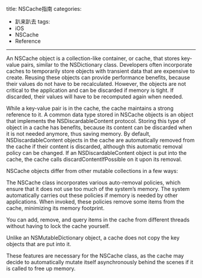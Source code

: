 title: NSCache指南
categories:
- 趴来趴去
tags:
- iOS
- NSCache
- Reference
---

An NSCache object is a collection-like container, or cache, that stores key-value pairs, similar to the NSDictionary class. Developers often incorporate caches to temporarily store objects with transient data that are expensive to create. Reusing these objects can provide performance benefits, because their values do not have to be recalculated. However, the objects are not critical to the application and can be discarded if memory is tight. If discarded, their values will have to be recomputed again when needed.

While a key-value pair is in the cache, the cache maintains a strong reference to it. A common data type stored in NSCache objects is an object that implements the NSDiscardableContent protocol. Storing this type of object in a cache has benefits, because its content can be discarded when it is not needed anymore, thus saving memory. By default, NSDiscardableContent objects in the cache are automatically removed from the cache if their content is discarded, although this automatic removal policy can be changed. If an NSDiscardableContent object is put into the cache, the cache calls discardContentIfPossible on it upon its removal.

NSCache objects differ from other mutable collections in a few ways:

The NSCache class incorporates various auto-removal policies, which ensure that it does not use too much of the system’s memory. The system automatically carries out these policies if memory is needed by other applications. When invoked, these policies remove some items from the cache, minimizing its memory footprint.

You can add, remove, and query items in the cache from different threads without having to lock the cache yourself.

Unlike an NSMutableDictionary object, a cache does not copy the key objects that are put into it.

These features are necessary for the NSCache class, as the cache may decide to automatically mutate itself asynchronously behind the scenes if it is called to free up memory.